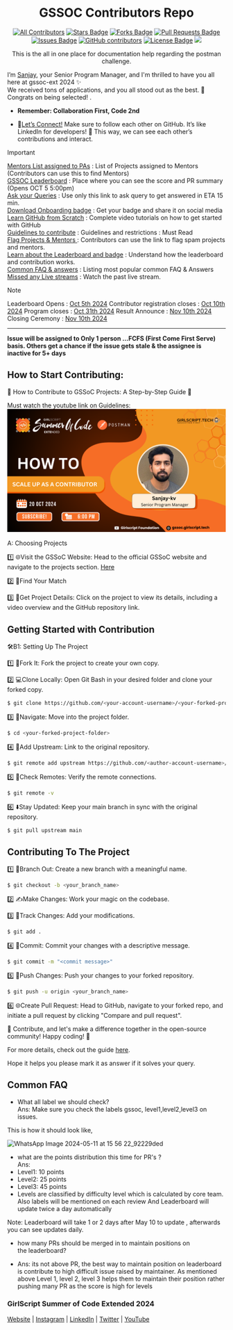 

<h1 align="center">GSSOC Contributors Repo</h1>
<div align="center">
  
<!-- ALL-CONTRIBUTORS-BADGE:START - Do not remove or modify this section -->

[![All Contributors](https://img.shields.io/badge/all_contributors-1-orange.svg?style=flat-square)](#contributors-)
<a href="https://github.com/GSSoC24/Contributor/stargazers"><img src="https://img.shields.io/github/stars/GSSoC24/Contributor" alt="Stars Badge"/></a>
<a href="https://github.com/GSSoC24/Contributor/network/members"><img src="https://img.shields.io/github/forks/GSSoC24/Contributor" alt="Forks Badge"/></a>
<a href="https://github.com/GSSoC24/Contributor/pulls"><img src="https://img.shields.io/github/issues-pr/GSSoC24/Contributor" alt="Pull Requests Badge"/></a>
<a href="https://github.com/GSSoC24/Contributor/issues"><img src="https://img.shields.io/github/issues/GSSoC24/Contributor" alt="Issues Badge"/></a>
<a href="https://github.com/GSSoC24/Contributor/graphs/contributors"><img alt="GitHub contributors" src="https://img.shields.io/github/contributors/GSSoC24/Contributor?color=2b9348"></a>
<a href="https://github.com/GSSoC24/Contributor/blob/master/LICENSE"><img src="https://img.shields.io/github/license/GSSoC24/Contributor?color=2b9348" alt="License Badge"/></a>
[![](https://visitcount.itsvg.in/api?id=contributor-gssoc&label=Profile%20Views&icon=0&pretty=true)](https://visitcount.itsvg.in)
<!-- ALL-CONTRIBUTORS-BADGE:END -->
This is the all in one place for documentation help regarding the postman challenge.
</div>


I’m [Sanjay](https://github.com/sanjay-kv), your Senior Program Manager, and I'm thrilled to have you all here at gssoc-ext 2024 ✨<br>
 We received tons of applications, and you all stood out as the best. 👏 Congrats on being selected! .<br>
 - **Remember: Collaboration First, Code 2nd**

 - 🔗[Let’s Connect!](https://github.com/sanjay-kv)
Make sure to follow each other on GitHub. It’s like LinkedIn for developers! 💼 This way, we can see each other’s contributions and interact. 

>[!IMPORTANT] 
> [Mentors List assigned to PAs](https://docs.google.com/spreadsheets/d/1fNNXgLIqSfywHqFe7nVSHgm7FhaxAKi-acOfXjtDv_M/edit?usp=sharing) : List of Projects assigned to Mentors (Contributors can use this to find Mentors)<br>
>[GSSOC Leaderboard](https://gssoc.girlscript.tech/leaderboard) : Place where you can see the score and PR summary (Opens OCT 5 5:00pm)<br>
>[Ask your Queries](https://github.com/orgs/GSSoC24/discussions/new/choose) : Use only this link to ask query to get answered in ETA 15 min.<br>
>[Download Onboarding badge](https://gssoc.girlscript.tech/badgeId) : Get your badge and share it on social media<br>
>[Learn GitHub from Scratch](https://academy.girlscript.tech/gssoc) : Complete video tutorials on how to get started with GitHub<br>
>[Guidelines to contribute](https://github.com/GSSoC24/Contributor/tree/main/gssoc-guidelines) : Guidelines and restrictions : Must Read<br>
>[Flag Projects & Mentors ](https://github.com/orgs/GSSoC24/discussions/800) : Contributors can use the link to flag spam projects and mentors.<br>
>[Learn about the Leaderboard and badge](https://github.com/orgs/GSSoC24/discussions/288) : Understand how the leaderboard and contribution works.<br>
>[Common FAQ & answers](https://gssoc.girlscript.tech/faq) : Listing most popular common FAQ & Answers<br>
>[Missed any Live streams](https://www.youtube.com/@girlscriptfoundation45) : Watch the past live stream.<br>

>[!Note] 
>  Leaderboard Opens : [Oct 5th 2024]() 
>  Contributor registration closes : [Oct 10th 2024]()
>  Program closes : [Oct 31th 2024]()
>  Result Announce : [Nov 10th 2024]()
>  Closing Ceremony : [Nov 10th 2024]() 
---

**Issue will be assigned to Only 1 person ...FCFS (First Come First Serve) basis. Others get a chance if the issue gets stale & the assignee is inactive for 5+ days**

## How to Start Contributing: 

🌟 How to Contribute to GSSoC Projects: A Step-by-Step Guide 🌟

Must watch the youtube link on Guidelines:<a href="https://www.youtube.com/watch?v=580uUo9BATM&t=681s&ab_channel=GirlScriptFoundation">
![Sanjay Viswanathan Event](https://raw.githubusercontent.com/GSSoC24/Contributor/refs/heads/main/assets/Live%20Session%20(3).png)</a>
<br>

A: Choosing Projects

1️⃣ 🌐Visit the GSSoC Website: Head to the official GSSoC website and navigate to the projects section. [Here](https://gssoc.girlscript.tech/project)

2️⃣ 📂Find Your Match

3️⃣ 🔎Get Project Details: Click on the project to view its details, including a video overview and the GitHub repository link.



## Getting Started with Contribution

🛠️B1: Setting Up The Project

1️⃣ 🍴Fork It: Fork the project to create your own copy.

2️⃣ 💻Clone Locally: Open Git Bash in your desired folder and clone your forked copy.

```bash
$ git clone https://github.com/<your-account-username>/<your-forked-project>.git
```
3️⃣ 📂Navigate: Move into the project folder.

```bash
$ cd <your-forked-project-folder>

```

4️⃣ 🔗Add Upstream: Link to the original repository.

```bash
$ git remote add upstream https://github.com/<author-account-username>/<original-project>.git
```

5️⃣ 👀Check Remotes: Verify the remote connections.

```bash
$ git remote -v
```
6️⃣ ⬇️Stay Updated: Keep your main branch in sync with the original repository.

```bash
$ git pull upstream main
```

## Contributing To The Project

1️⃣ 🌿Branch Out: Create a new branch with a meaningful name.

```bash
$ git checkout -b <your_branch_name>
```
2️⃣ ✍️Make Changes: Work your magic on the codebase.

3️⃣ 📁Track Changes: Add your modifications.

```bash
$ git add .
```
4️⃣ 🚚Commit: Commit your changes with a descriptive message.

```bash
$ git commit -m "<commit message>"
```
5️⃣ 🚀Push Changes: Push your changes to your forked repository.

```bash
$ git push -u origin <your_branch_name>
```
6️⃣ 🌐Create Pull Request: Head to GitHub, navigate to your forked repo, and initiate a pull request by clicking "Compare and pull request".

🚀 Contribute, and let's make a difference together in the open-source community! Happy coding! 🎉

For more details, check out the guide [here](https://sukritim.hashnode.dev/a-beginners-guide-to-gssoc#heading-what-is-open-source-contribution).

Hope it helps you please mark it as answer if it solves your query.

## Common FAQ
- What all label we should check?
<br>Ans: Make sure you check the labels gssoc, level1,level2,level3 on issues.

This is how it should look like,

![WhatsApp Image 2024-05-11 at 15 56 22_92229ded](https://github.com/GSSoC24/Contributor/assets/30715153/ffe6208f-21f9-4262-808e-31f3b2bc0a07)

- what are the points distribution this time for PR's ?
<br>Ans: 
- Level1: 10 points
- Level2: 25 points
- Level3: 45 points
- Levels are classified by difficulty level which is calculated by core team. Also labels will be mentioned on each review
  And Leaderboard will update twice a day automatically
<be>
  Note: Leaderboard will take 1 or 2 days after May 10 to update , afterwards you can see updates daily.

-  how many PRs should be merged in to maintain positions on the leaderboard?
-   Ans: its not above PR, the best way to maintain position on leaderboard is contribute to high difficult issue raised by maintainer.
      As mentioned above Level 1, level 2, level 3 helps them to maintain their position rather pushing many PR as the score is high for levels

    <div align="center">

### GirlScript Summer of Code Extended 2024

[Website](https://gssoc.girlscript.tech/) | [Instagram](https://www.instagram.com/girlscriptsummerofcode/?hl=en) | [LinkedIn](https://www.linkedin.com/company/girlscriptsoc) | [Twitter](https://twitter.com/girlscriptsoc) | [YouTube](https://www.youtube.com/@girlscriptfoundation45)

</div>

